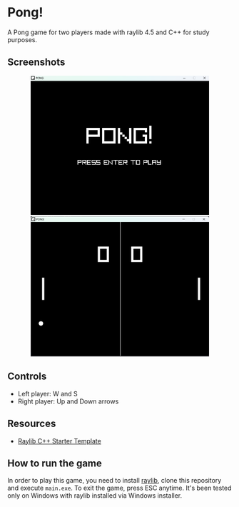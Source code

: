 # Pong!
A Pong game for two players made with raylib 4.5 and C++ for study purposes.

## Screenshots

<div align="center">
  <img src="https://github.com/boubeejul/pong/blob/main/screenshot1.png?raw=true" width="400"/>
  <img src="https://github.com/boubeejul/pong/blob/main/screenshot2.png?raw=true" width="400"/>
</div>

## Controls
- Left player: W and S
- Right player: Up and Down arrows

## Resources
- [Raylib C++ Starter Template](https://github.com/educ8s/Raylib-CPP-Starter-Template-for-VSCODE)

## How to run the game
In order to play this game, you need to install [raylib](https://www.raylib.com/), clone this repository and execute ```main.exe```. To exit the game, press ESC anytime. It's been tested only on Windows with raylib installed via Windows installer.
